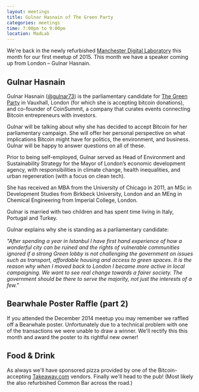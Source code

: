 ```yaml
---
layout: meetings
title: Gulnar Hasnain of The Green Party
categories: meetings
time: 7:00pm to 9:00pm
location: MadLab
---
```


We're back in the newly refurbished [Manchester Digital Laboratory][madlab-event] this month for our first meetup of 2015. This month we have a speaker coming up from London – Gulnar Hasnain.

## Gulnar Hasnain

Gulnar Hasnain ([@gulnar73][gulnar73]) is the parliamentary candidate for [The Green Party][thegreenparty] in Vauxhall, London (for which she is accepting bitcoin donations), and co-founder of CoinSummit, a company that curates events connecting Bitcoin entrepreneurs with investors.

Gulnar will be talking about why she has decided to accept Bitcoin for her parliamentary campaign. She will offer her personal perspective on what implications Bitcoin might have for politics, the environment, and business. Gulnar will be happy to answer questions on all of these.

Prior to being self-employed, Gulnar served as Head of Environment and Sustainability Strategy for the Mayor of London’s economic development agency, with responsibilities in climate change, health inequalities, and urban regeneration (with a focus on clean tech).

She has received an MBA from the University of Chicago in 2011, an MSc in Development Studies from Birkbeck University, London and an MEng in Chemical Engineering from Imperial College, London.

Gulnar is married with two children and has spent time living in Italy, Portugal and Turkey.

Gulnar explains why she is standing as a parliamentary candidate:

*"After spending a year in Istanbul I have first hand experience of how a wonderful city can be ruined and the rights of vulnerable communities ignored if a strong Green lobby is not challenging the government on issues such as transport, affordable housing and access to green spaces. It is the reason why when I moved back to London I became more active in local campaigning. We want to see real change towards a fairer society. The government should be there to serve the majority, not just the interests of a few."*

## Bearwhale Poster Raffle (part 2)

If you attended the December 2014 meetup you may remember we raffled off a Bearwhale poster. Unfortunately due to a technical problem with one of the transactions we were unable to draw a winner. We'll rectify this this month and award the poster to its rightful new owner!

## Food & Drink

As always we'll have sponsored pizza provided by one of the Bitcoin-accepting [Takeaway.com][takeaway] vendors. Finally we'll head to the pub! (Most likely the also refurbished Common Bar across the road.)

[gulnar73]: https://twitter.com/gulnar73
[thegreenparty]: https://www.greenparty.org.uk/
[takeaway]: http://www.takeaway.com/
[madlab-event]: http://madlab.org.uk/content/bitcoin-manchester-13-04-2015/